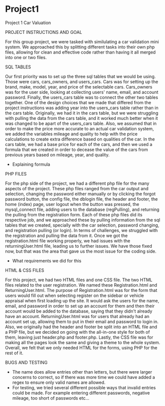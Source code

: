 # Project1
Project 1 Car Valuation

PROJECT INSTRUCTIONS AND GOAL

For this group project, we were tasked with similulating a car validation mini system. We approached this by splitting different tasks into their own php files, 
allowing for clean and effective code rather than having it all merged into one or two files. 

SQL TABLES

Our first priority was to set up the three sql tables that we would be using. Those were cars, cars_owners, and users_cars. Cars was for setting up the brand, 
make, model, year, and price of the selectable cars. Cars_owners was for the user side, looking at collecting users' name, email, and account password. Finally, 
the users_cars table was to connect the other two tables together. One of the design choices that we made that differed from the project instructions was adding year 
into the users_cars table rather than in the cars table. Originally, we had it in the cars table, but we were struggling with pulling the data from the cars table, 
and it worked much better when it was changed to be apart of the users_cars table. Also, we assumed that in order to make the price more accurate to an actual car 
validation system, we added the variables mileage and quality to help with the price calculations to create extra difference based on qualities of the car. 
In the cars table, we had a base price for each of the cars, and then we used a formula that we created in order to decease the value of the cars from previous years 
based on mileage, year, and quality.

* Explaining formula

PHP FILES

For the php side of the project, we had a different php file for the many aspects of the project. These php files ranged from the car output and selection, changing 
the password either manually or by clicking the forgot password button, the config file, the dblogin file, the header and footer, the home (index) page, user logout 
when the button was pressed, the mysql_connect file, adding users to the database (regPulling), and returning the pulling from the registration form. Each of these 
php files did its respective job, and we approached these by pulling information from the sql tables that we created, specially with the car selection, password 
changing, and registration pulling (or login). In terms of challenges, we struggled with the registration and pulling the data from it. Once we got the 
registration.html file working properly, we had issues with the returningUser.html file, leading us to further issues. We have those fixed now, but that was the area 
that gave us the most issue for the coding side.

* What requirements we did for this

HTML & CSS FILES

For this project, we had two HTML files and one CSS file. The two HTML files related to the user registration. We named these Registration.html and ReturningUser.html.
The purpose of Registration.html was for the form that users would fill out when selecting register on the sidebar or vehicle appraisal when first loading up the site.
It would ask the users for the name, email, and password in order to set up an account for them and then their account would be added to the database, saying that they
didn't already have an account. ReturningUser.html was for users that already had an account set up, allowing them to put in their email and password to login in. 
Also, we originally had the header and footer be split into an HTML file and a PHP file, but we decided on going with the all-in-one style for both of them, leaving 
just header.php and footer.php. Lastly, the CSS file was for making all the pages look the same and giving a theme to the whole system. Overall, we felt that we only
needed HTML for the forms, using PHP for the rest of it.

BUGS AND TESTING

* The name does allow entries other than letters, but there were larger concerns to correct, so if there was more time we could have added a regex to ensure only valid names are allowed.
* For testing, we tried several different possible ways that invalid entries could be made. For example entering different passwords, negative mileage, too short of passwords etc...
